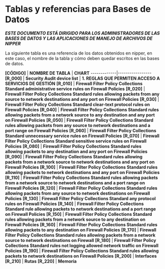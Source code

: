 # Tablas y referencias para Bases de Datos

*__ESTE DOCUMENTO ESTÁ DIRIGIDO PARA LOS ADMINISTRADORES DE LAS BASES DE DATOS Y LAS APLICACIONES DE MANEJO DE ARCHIVOS DE NIPPER__*

La siguiente tabla es una referencia de los datos obtenidos en nipper, en este caso, el nombre de la tabla y cómo deben quedar escritos en las bases de datos.

__[CÓDIGO]__ | __NOMBRE DE TABLA__ | __CHART__
-------------|-----------------
__[R_000]__ | __Security Audit device list__ | __1. REGLAS QUE PERMITEN ACCESO A SERVICIOS DE GESTIÓN__
__[R_010]__ | __Firewall Filter Policy Collections Standard administrative service rules on Firewall Policies__
__[R_020]__ | __Firewall Filter Policy Collections Standard rules allowing packets from any source to network destinations and any port on Firewall Policies__
__[R_030]__ | __Firewall Filter Policy Collections Standard clear-text protocol rules on Firewall Policies__
__[R_040]__ | __Firewall Filter Policy Collections Standard rules allowing packets from a network source to any destination and any port on Firewall Policies__
__[R_050]__ | __Firewall Filter Policy Collections Standard rules allowing packets from any source to network destinations and a port range on Firewall Policies__
__[R_060]__ | __Firewall Filter Policy Collections Standard unnecessary service rules on Firewall Policies__
__[R_070]__ | __Firewall Filter Policy Collections Standard sensitive service rules on Firewall Policies__
__[R_080]__ | __Firewall Filter Policy Collections Standard rules allowing packets to any destination and any port on Firewall Policies__
__[R_090]__ | __Firewall Filter Policy Collections Standard rules allowing packets from a network source to network destinations and any port on Firewall Policies__
__[R_100]__ | __Firewall Filter Policy Collections Standard rules allowing packets to network destinations and any port on Firewall Policies__
__[R_110]__ | __Firewall Filter Policy Collections Standard rules allowing packets from a network source to network destinations and a port range on Firewall Policies__
__[R_120]__ | __Firewall Filter Policy Collections Standard rules allowing packets from any source to network destinations on Firewall Policies__
__[R_130]__ | __Firewall Filter Policy Collections Standard any protocol rules on Firewall Policies__
__[R_140]__ | __Firewall Filter Policy Collections Standard rule allowing packets to network destinations and a port range on Firewall Policies__
__[R_150]__ | __Firewall Filter Policy Collections Standard rules allowing packets from a network source to any destination on Firewall Policies__
__[R_160]__ | __Firewall Filter Policy Collections Standard rules allowing packets to any destination on Firewall Policies__
__[R_170]__ | __Firewall Filter Policy Collections Standard rules allowing packets from a network source to network destinations on Firewall__
__[R_180]__ | __Firewall Filter Policy Collections Standard rules not logging allowed network traffic on Firewall Policies__
__[R_190]__ | __Firewall Filter Policy Collections Standard rules allowing packets to network destinations on Firewall Policies__
__[R_200]__ | __Interfaces__
__[R_210]__ | __Rutas__
__[R_220]__ | __Memoria__
